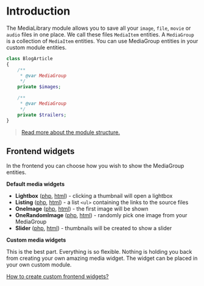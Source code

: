 # Introduction

The MediaLibrary module allows you to save all your `image`, `file`, `movie` or `audio` files in one place. We call these files `MediaItem` entities. 
A `MediaGroup` is a collection of `MediaItem` entities. You can use MediaGroup entities in your custom module entities.

```php
class BlogArticle
{
    /**
     * @var MediaGroup
     */
    private $images;

    /**
     * @var MediaGroup
     */
    private $trailers;
}
```

> [Read more about the module structure.](https://docs.fork-cms.com/documentation/detail/media-library/module-structure)

## Frontend widgets

In the frontend you can choose how you wish to show the MediaGroup entities.

**Default media widgets**

* **Lightbox** ([php](https://github.com/forkcms/forkcms/blob/master/src/Frontend/Modules/MediaLibrary/Widgets/Lightbox.php), [html](https://github.com/forkcms/forkcms/blob/master/src/Frontend/Modules/MediaLibrary/Layout/Widgets/Lightbox.html.twig)) - clicking a thumbnail will open a lightbox
* **Listing** ([php](https://github.com/forkcms/forkcms/blob/master/src/Frontend/Modules/MediaLibrary/Widgets/Listing.php), [html](https://github.com/forkcms/forkcms/blob/master/src/Frontend/Modules/MediaLibrary/Layout/Widgets/Listing.html.twig)) - a list `<ul>` containing the links to the source files
* **OneImage** ([php](https://github.com/forkcms/forkcms/blob/master/src/Frontend/Modules/MediaLibrary/Widgets/OneImage.php), [html](https://github.com/forkcms/forkcms/blob/master/src/Frontend/Modules/MediaLibrary/Layout/Widgets/OneImage.html.twig)) - the first image will be shown
* **OneRandomImage** ([php](https://github.com/forkcms/forkcms/blob/master/src/Frontend/Modules/MediaLibrary/Widgets/OneRandomImage.php), [html](https://github.com/forkcms/forkcms/blob/master/src/Frontend/Modules/MediaLibrary/Layout/Widgets/OneRandomImage.html.twig)) - randomly pick one image from your MediaGroup
* **Slider** ([php](https://github.com/forkcms/forkcms/blob/master/src/Frontend/Modules/MediaLibrary/Widgets/Slider.php), [html](https://github.com/forkcms/forkcms/blob/master/src/Frontend/Modules/MediaLibrary/Layout/Widgets/Slider.html.twig)) - thumbnails will be created to show a slider

**Custom media widgets**

This is the best part. Everything is so flexible. Nothing is holding you back from creating your own amazing media widget. The widget can be placed in your own custom module.

[How to create custom frontend widgets?](https://docs.fork-cms.com/documentation/detail/media-library/integrating-in-your-module)
